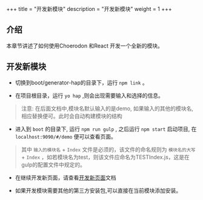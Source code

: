+++
title = "开发新模块"
description = "开发新模块"
weight = 1
+++

## 介绍

本章节讲述了如何使用Choerodon 和React 开发一个全新的模块。

## 开发新模块

- 切换到boot/generator-hap的目录下，运行 `npm link` 。

- 在项目根目录，运行 `yo hap` ,则会出现需要输入和选择的信息。

> 注意: 在后面文档中,模块名默认输入的是demo, 如果输入的其他的模块名, 相应替换便可。此时会自动构建模块的结构

- 进入到 `boot` 的目录下, 运行 `npm run gulp` , 之后运行 `npm start` 启动项目, 在 `localhost:9090/#/demo` 便可以查看页面。

> 其中 `输入的模块名` + `Index` 文件是必须的，该文件的命名规则为 `模块名的大写` + `Index` ，如若模块名为test，则该文件应命名为TESTIndex.js，这是在gulp的配置文件中规定的。

* 在继续开发新页面，请查看[开发新页面](../new_page/)文档

* 如果开发模块需要其他的第三方安装包,可以直接在当前模块添加安装。